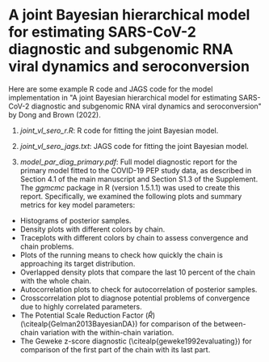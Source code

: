 # A joint Bayesian hierarchical model for estimating SARS-CoV-2 diagnostic and subgenomic RNA viral dynamics and seroconversion

Here are some example R code and JAGS code for the model implementation in "A joint Bayesian hierarchical model for estimating SARS-CoV-2 diagnostic and subgenomic RNA viral dynamics and seroconversion" by Dong and Brown (2022). 

1. *joint_vl_sero_r.R*: R code for fitting the joint Bayesian model. 

2. *joint_vl_sero_jags.txt*: JAGS code for fitting the joint Bayesian model. 

3. *model_par_diag_primary.pdf*: Full model diagnostic report for the primary model fitted to the COVID-19 PEP study data, as described in Section 4.1 of the main manuscript and Section S1.3 of the Supplement. The *ggmcmc* package in R (version 1.5.1.1) was used to create this report. Specifically, we examined the following plots and summary metrics for key model parameters: 

- Histograms of posterior samples.
- Density plots with different colors by chain. 
- Traceplots with different colors by chain to assess convergence and chain problems.
- Plots of the running means to check how quickly the chain is approaching its target distribution. 
- Overlapped density plots that compare the last 10 percent of the chain with the whole chain. 
- Autocorrelation plots to check for autocorrelation of posterior samples. 
- Crosscorrelation plot to diagnose potential problems of convergence due to highly correlated parameters.
- The Potential Scale Reduction Factor ($\hat{R}$)(\citealp{Gelman2013BayesianDA}) for comparison of the between-chain variation with the within-chain variation. 
- The Geweke z-score diagnostic (\citealp{geweke1992evaluating}) for comparison of the first part of the chain with its last part. 

